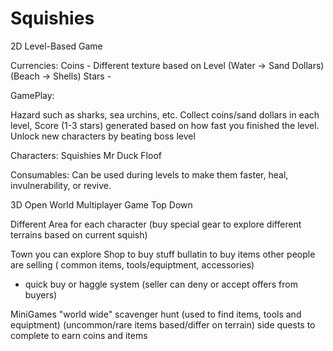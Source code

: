 # Squishies
2D Level-Based Game

Currencies:
Coins - Different texture based on Level (Water -> Sand Dollars) (Beach -> Shells)
Stars - 

GamePlay:

Hazard such as sharks, sea urchins, etc.
Collect coins/sand dollars in each level, Score (1-3 stars) generated based on how fast you finished the level.
Unlock new characters by beating boss level

Characters:
Squishies
Mr Duck 
Floof

Consumables:
Can be used during levels to make them faster, heal, invulnerability, or revive.

3D Open World Multiplayer Game
Top Down

Different Area for each character (buy special gear to explore different terrains based on current squish)

Town you can explore
Shop to buy stuff
bullatin to buy items other people are selling ( common items, tools/equiptment, accessories)
- quick buy or haggle system (seller can deny or accept offers from buyers)

MiniGames
"world wide" scavenger hunt (used to find items, tools and equiptment) (uncommon/rare items based/differ on terrain)
side quests to complete to earn coins and items
